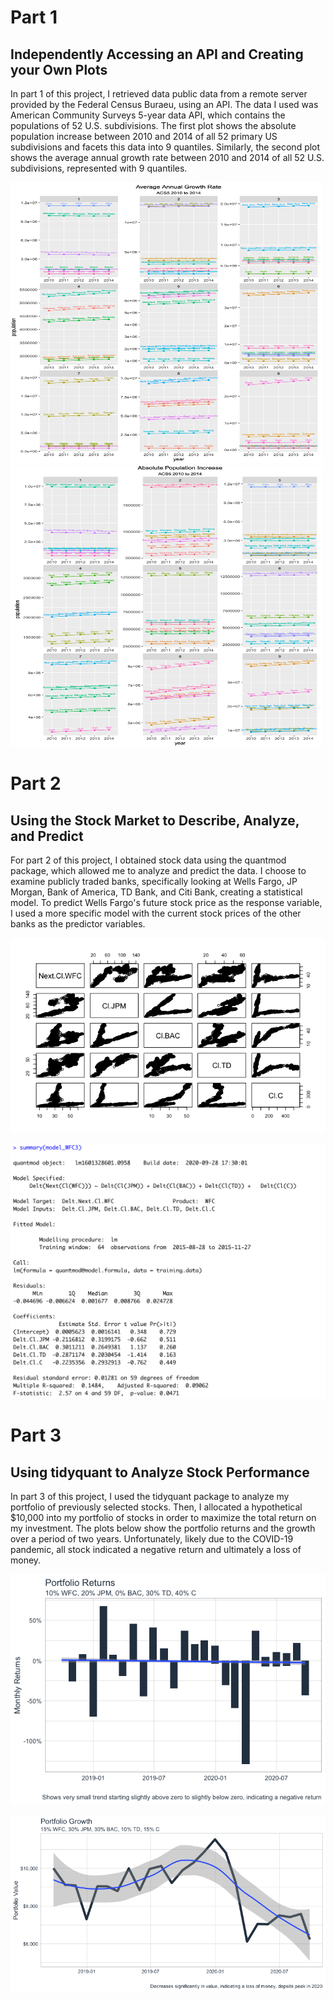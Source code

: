 # Part 1

## Independently Accessing an API and Creating your Own Plots

In part 1 of this project, I retrieved data public data from a remote server provided by the Federal Census Buraeu, using an API. The data I used was American Community Surveys 5-year data API, which contains the populations of 52 U.S. subdivisions. The first plot shows the absolute population increase between 2010 and 2014 of all 52 primary US subdivisions and facets this data into 9 quantiles. Similarly, the second plot shows the average annual growth rate between 2010 and 2014 of all 52 U.S. subdivisions, represented with 9 quantiles. 

<img src="project2pt1.png" width="500" height="450" />

<img src="project 2pt1.2.png" width="500" height="450" />

# Part 2

## Using the Stock Market to Describe, Analyze, and Predict

For part 2 of this project, I obtained stock data using the quantmod package, which allowed me to analyze and predict the data. I choose to examine publicly traded banks, specifically looking at Wells Fargo, JP Morgan, Bank of America, TD Bank, and Citi Bank, creating a statistical model. To predict Wells Fargo's future stock price as the response variable, I used a more specific model with the current stock prices of the other banks as the predictor variables.

![](project2pt2plot.png)

![](project2pt2summary.png)

# Part 3

## Using tidyquant to Analyze Stock Performance

In part 3 of this project, I used the tidyquant package to analyze my portfolio of previously selected stocks. Then, I allocated a hypothetical $10,000 into my portfolio of stocks in order to maximize the total return on my investment. The plots below show the portfolio returns and the growth over a period of two years. Unfortunately, likely due to the COVID-19 pandemic, all stock indicated a negative return and ultimately a loss of money.

![](project2pt3return.png)

![](project2part3growth.png)
